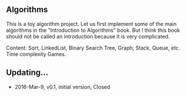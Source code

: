 ## Algorithms 
This is a toy algorithm project. Let us first implement some of the main algorithms in the "Introduction to Algorithms" book. But I think this book should not be called an introduction because it is very complicated.

Content: Sort, LinkedList, Binary Search Tree, Graph, Stack, Queue, etc. Time complexity Games.

## Updating...
* 2016-Mar-9, v0.1, initial version, Closed

